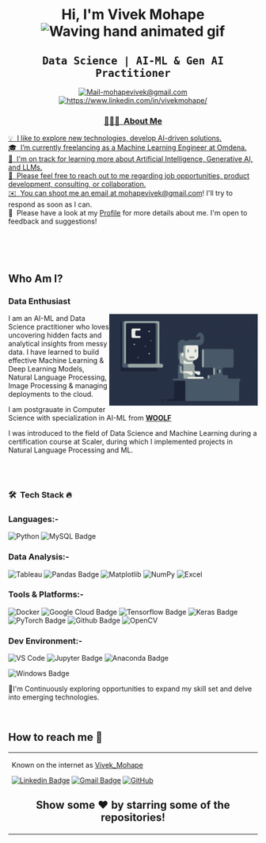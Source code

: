 
<div align="center">
  <h1>Hi, I'm Vivek Mohape <img src="https://raw.githubusercontent.com/nixin72/nixin72/master/wave.gif" 
         alt="Waving hand animated gif"
         height="45"
         width="45" />
  <h2 align='center'> <samp> Data Science | AI-ML & Gen AI Practitioner</samp></h2>
</div>
<p align="center">
<a href="mailto:mohapevivek@gmail.com" target="_blank"><img src="https://img.shields.io/badge/Mail_Me-c14438?style=flat-square&logo=Gmail&logoColor=white" alt="Mail-mohapevivek@gmail.com"/>
<a align="center" href="https://www.linkedin.com/in/vivekmohape/" target="_blank"><img src="https://img.shields.io/badge/LinkedIn-%230077B5.svg?&style=flat-square&logo=linkedin&logoColor=white" alt="https://www.linkedin.com/in/vivekmohape/"/>


</p>


### 👨🏻‍💻 &nbsp;About Me
💡 &nbsp;I like to explore new technologies, develop AI-driven solutions.\
🎓 &nbsp;I’m currently freelancing as a Machine Learning Engineer at Omdena.\
🌱 &nbsp;I'm on track for learning more about Artificial Intelligence, Generative AI, and LLMs.\
💬 &nbsp;Please feel free to reach out to me regarding job opportunities, product development, consulting, or collaboration.\
✉️ &nbsp;You can shoot me an email at mohapevivek@gmail.com! I'll try to respond as soon as I can.\
📄 &nbsp;Please have a look at my [Profile](https://www.linkedin.com/in/vivekmohape/) for more details about me. I'm open to feedback and suggestions!

</br>
</br>
</br>

## Who Am I?

### Data Enthusiast 

<img alt="Night Coding" src="https://raw.githubusercontent.com/AVS1508/AVS1508/master/assets/Night-Coding.gif" width="300" align="right"/>

I am an AI-ML and Data Science practitioner who loves uncovering hidden facts and analytical insights from messy data. I have learned to build effective Machine Learning & Deep Learning Models, Natural Language Processing, Image Processing & managing deployments to the cloud.

I am postgrauate in Computer Science with specialization in AI-ML from <a href="https://woolf.university/" target="_blank">**WOOLF**</a> 

I was introduced to the field of Data Science and Machine Learning during a certification course at Scaler, during which I implemented projects in Natural Language Processing and ML.


<br>


<br>


### 🛠 &nbsp;Tech Stack 🔥



### Languages:-
![Python](https://img.shields.io/badge/-Python-000000?style=flat-square&logo=Python)
![MySQL Badge](https://img.shields.io/badge/-MySQL-000000?style=flat-square&logo=mysql&logoColor=white)

### Data Analysis:-
![Tableau](https://img.shields.io/badge/-Tableau-000000?style=flat-square&logo=Tableau)
![Pandas Badge](https://img.shields.io/badge/Pandas-000000?logo=pandas&style=flat-square&logoColor=white)
![Matplotlib](https://img.shields.io/badge/-Matplotlib-000000?style=flat&logo=python)
![NumPy](https://img.shields.io/badge/-NumPy-000000?style=flat-square&logo=numpy&logoColor=white)
![Excel](https://img.shields.io/badge/-Excel-000000?style=flat-square&logo=excel&logoColor=white)


### Tools & Platforms:- 
![Docker](https://img.shields.io/badge/-Docker-000000?style=flat-square&logo=docker)
![Google Cloud Badge](https://img.shields.io/badge/-Google_Cloud_Platform-000000?style=flat-square&logo=google-cloud&logoColor=white)
![Tensorflow Badge](https://img.shields.io/badge/Tensorflow-000000?logo=tensorflow&style=flat-square)
![Keras Badge](https://img.shields.io/badge/Keras-000000?logo=keras&style=flat-square)
![PyTorch Badge](https://img.shields.io/badge/PyTorch-000000?logo=pytorch&style=flat-square)
![Github Badge](https://img.shields.io/badge/-Github-000000?style=flat-square&logo=github&logoColor=white)
![OpenCV](https://img.shields.io/badge/-OpenCV-000000?style=flat&logo=C%2B%2B&)

### Dev Environment:-

![VS Code](http://img.shields.io/badge/-VS%20Code-000000?style=flat-square&logo=visual-studio-code)
![Jupyter Badge](https://img.shields.io/badge/-Jupyter-000000?style=flat-square&logo=jupyter&logoColor=white)
![Anaconda Badge](https://img.shields.io/badge/-Anaconda-000000?style=flat-square&logo=anaconda&logoColor=white)

![Windows Badge](https://img.shields.io/badge/Windows-000000?style=flat-square&logo=windows&logoColor=white)

🌱I'm Continuously exploring opportunities to expand my skill set and delve into emerging technologies.

</p>

<br>


## How to reach me 📱

<table>
  <tr>
    <td>
      
Known on the internet as [Vivek_Mohape](https://www.google.com/search?q=Vivek_Mohape)

[![Linkedin Badge](https://img.shields.io/badge/-LinkedIn-blue?style=flat-square&logo=Linkedin&logoColor=white&link=https://www.linkedin.com/in/sejal_mankar)](https://www.linkedin.com/in/vivekmohape/)
[![Gmail Badge](https://img.shields.io/badge/-Gmail-c14438?style=flat-square&logo=Gmail&logoColor=white&link=mailto:mohapevivek@gmail.com)](mailto:mohapevivek@gmail.com)
[![GitHub](https://img.shields.io/badge/-GitHub-181717?style=flat-square&logo=github&logoColor=white&link=https://github.com/VivekMohape)](https://github.com/VivekMohape)



<div align="center">
<h2> Show some ❤️ by starring some of the repositories! </h2>
</div>


